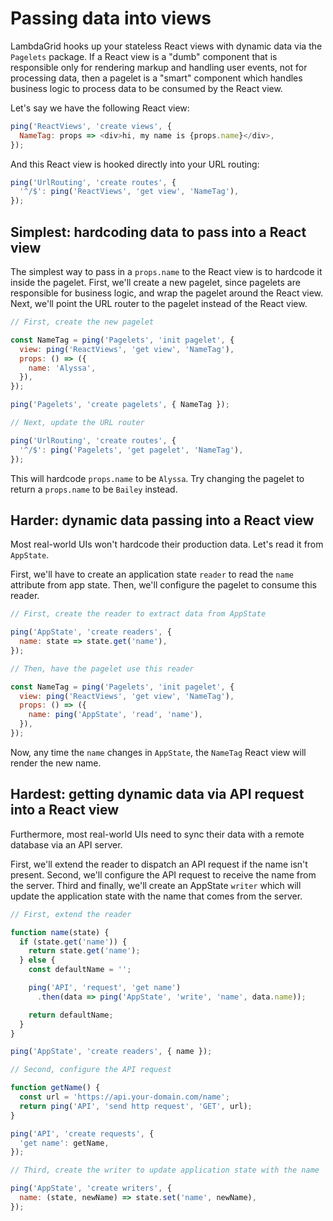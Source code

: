 # Passing data into views

LambdaGrid hooks up your stateless React views with dynamic data via the `Pagelets` package. If a React view is a "dumb" component that is responsible only for rendering markup and handling user events, not for processing data, then a pagelet is a "smart" component which handles business logic to process data to be consumed by the React view.

Let's say we have the following React view:

```javascript
ping('ReactViews', 'create views', {
  NameTag: props => <div>hi, my name is {props.name}</div>,
});
```

And this React view is hooked directly into your URL routing:

```javascript
ping('UrlRouting', 'create routes', {
  '^/$': ping('ReactViews', 'get view', 'NameTag'),
});
```

## Simplest: hardcoding data to pass into a React view

The simplest way to pass in a `props.name` to the React view is to hardcode it inside the pagelet. First, we'll create a new pagelet, since pagelets are responsible for business logic, and wrap the pagelet around the React view. Next, we'll point the URL router to the pagelet instead of the React view.

```javascript
// First, create the new pagelet

const NameTag = ping('Pagelets', 'init pagelet', {
  view: ping('ReactViews', 'get view', 'NameTag'),
  props: () => ({
    name: 'Alyssa',
  }),
});

ping('Pagelets', 'create pagelets', { NameTag });

// Next, update the URL router

ping('UrlRouting', 'create routes', {
  '^/$': ping('Pagelets', 'get pagelet', 'NameTag'),
});
```

This will hardcode `props.name` to be `Alyssa`. Try changing the pagelet to return a `props.name` to be `Bailey` instead.

## Harder: dynamic data passing into a React view

Most real-world UIs won't hardcode their production data. Let's read it from `AppState`.

First, we'll have to create an application state `reader` to read the `name` attribute from app state. Then, we'll configure the pagelet to consume this reader.

```javascript
// First, create the reader to extract data from AppState

ping('AppState', 'create readers', {
  name: state => state.get('name'),
});

// Then, have the pagelet use this reader

const NameTag = ping('Pagelets', 'init pagelet', {
  view: ping('ReactViews', 'get view', 'NameTag'),
  props: () => ({
    name: ping('AppState', 'read', 'name'),
  }),
});
```

Now, any time the `name` changes in `AppState`, the `NameTag` React view will render the new name.

## Hardest: getting dynamic data via API request into a React view

Furthermore, most real-world UIs need to sync their data with a remote database via an API server.

First, we'll extend the reader to dispatch an API request if the name isn't present. Second, we'll configure the API request to receive the name from the server. Third and finally, we'll create an AppState `writer` which will update the application state with the name that comes from the server.

```javascript
// First, extend the reader

function name(state) {
  if (state.get('name')) {
    return state.get('name');
  } else {
    const defaultName = '';

    ping('API', 'request', 'get name')
      .then(data => ping('AppState', 'write', 'name', data.name));

    return defaultName;
  }
}

ping('AppState', 'create readers', { name });

// Second, configure the API request

function getName() {
  const url = 'https://api.your-domain.com/name';
  return ping('API', 'send http request', 'GET', url);
}

ping('API', 'create requests', {
  'get name': getName,
});

// Third, create the writer to update application state with the name

ping('AppState', 'create writers', {
  name: (state, newName) => state.set('name', newName),
});
```
